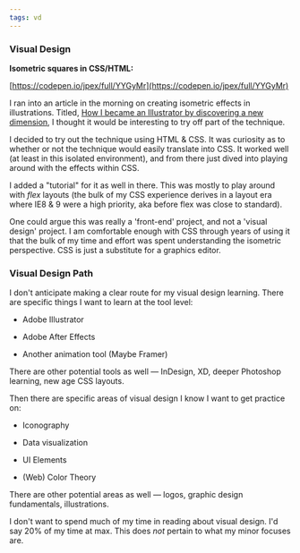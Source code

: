```yaml
---
tags: vd
---
```


### Visual Design

**Isometric squares in CSS/HTML:**

[https://codepen.io/jpex/full/YYGyMr](https://codepen.io/jpex/full/YYGyMr)

I ran into an article in the morning on creating isometric effects in illustrations. Titled, [How I became an Illustrator by discovering a new dimension](https://design.zeta.in/how-i-became-an-illustrator-by-discovering-a-new-dimension-1dbc99bba7a5), I thought it would be interesting to try off part of the technique.

I decided to try out the technique using HTML & CSS. It was curiosity as to whether or not the technique would easily translate into CSS. It worked well (at least in this isolated environment), and from there just dived into playing around with the effects within CSS. 

I added a "tutorial" for it as well in there. This was mostly to play around with *flex* layouts (the bulk of my CSS experience derives in a layout era where IE8 & 9 were a high priority, aka before flex was close to standard).

One could argue this was really a 'front-end' project, and not a 'visual design' project. I am comfortable enough with CSS through years of using it that the bulk of my time and effort was spent understanding the isometric perspective. CSS is just a substitute for a graphics editor.

### Visual Design Path

I don't anticipate making a clear route for my visual design learning. There are specific things I want to learn at the tool level:

* Adobe Illustrator

* Adobe After Effects

* Another animation tool (Maybe Framer)

There are other potential tools as well — InDesign, XD, deeper Photoshop learning, new age CSS layouts.

Then there are specific areas of visual design I know I want to get practice on:

* Iconography

* Data visualization

* UI Elements

* (Web) Color Theory

There are other potential areas as well — logos, graphic design fundamentals, illustrations.

I don't want to spend much of my time in reading about visual design. I'd say 20% of my time at max. This does *not* pertain to what my minor focuses are.

